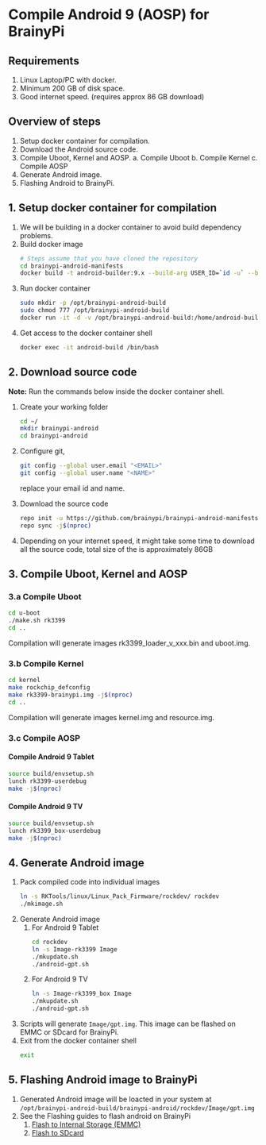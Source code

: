 # Compile Android 9 (AOSP) for BrainyPi

## Requirements 
1.  Linux Laptop/PC with docker.
2.  Minimum 200 GB of disk space. 
3.  Good internet speed. (requires approx 86 GB download) 

## Overview of steps

1.  Setup docker container for compilation. 
2.  Download the Android source code.
3.  Compile Uboot, Kernel and AOSP.
    a.  Compile Uboot
    b.  Compile Kernel 
    c.  Compile AOSP
4.  Generate Android image.
5.  Flashing Android to BrainyPi.

## 1. Setup docker container for compilation 

1.  We will be building in a docker container to avoid build dependency problems. 
1.  Build docker image
    ```sh
    # Steps assume that you have cloned the repository 
    cd brainypi-android-manifests
    docker build -t android-builder:9.x --build-arg USER_ID=`id -u` --build-arg GROUP_ID=`id -g` .
    ```
1.  Run docker container 
    ```sh
    sudo mkdir -p /opt/brainypi-android-build
    sudo chmod 777 /opt/brainypi-android-build
    docker run -it -d -v /opt/brainypi-android-build:/home/android-builder --name android-build android-builder:9.x /bin/bash
    ```
1.  Get access to the docker container shell
    ```sh 
    docker exec -it android-build /bin/bash 
    ```
    
## 2. Download source code

**Note:** Run the commands below inside the docker container shell. 

1.  Create your working folder 
    ```sh
    cd ~/
    mkdir brainypi-android
    cd brainypi-android 
    ```
    
1.  Configure git, 
    ```sh
    git config --global user.email "<EMAIL>"
    git config --global user.name "<NAME>"
    ```
    replace your email id and name.
    
1.  Download the source code 
    ```sh
    repo init -u https://github.com/brainypi/brainypi-android-manifests.git -b android-9.0 -m brainypi-android-9.0-release.xml
    repo sync -j$(nproc)
    ```
1.  Depending on your internet speed, it might take some time to download all the source code, total size of the is approximately 86GB
    
## 3. Compile Uboot, Kernel and AOSP

### 3.a Compile Uboot 

```sh
cd u-boot
./make.sh rk3399
cd ..
```

Compilation will generate images rk3399_loader_v_xxx.bin and uboot.img. 

### 3.b Compile Kernel

```sh
cd kernel
make rockchip_defconfig
make rk3399-brainypi.img -j$(nproc)
cd ..
```

Compilation will generate images kernel.img and resource.img.

### 3.c Compile AOSP 

#### Compile Android 9 Tablet

```sh
source build/envsetup.sh
lunch rk3399-userdebug
make -j$(nproc)
```

#### Compile Android 9 TV

```sh
source build/envsetup.sh
lunch rk3399_box-userdebug
make -j$(nproc)
```

## 4. Generate Android image

1.  Pack compiled code into individual images
    ```sh
    ln -s RKTools/linux/Linux_Pack_Firmware/rockdev/ rockdev
    ./mkimage.sh
    ```
2.  Generate Android image 
    1.  For Android 9 Tablet 
        ```sh 
        cd rockdev
        ln -s Image-rk3399 Image
        ./mkupdate.sh
        ./android-gpt.sh
        ```
    1.  For Android 9 TV 
        ```sh
        ln -s Image-rk3399_box Image
        ./mkupdate.sh
        ./android-gpt.sh
        ```
3.  Scripts will generate `Image/gpt.img`. This image can be flashed on EMMC or SDcard for BrainyPi.
4.  Exit from the docker container shell
    ```sh
    exit 
    ```

## 5. Flashing Android image to BrainyPi

1.  Generated Android image will be loacted in your system at `/opt/brainypi-android-build/brainypi-android/rockdev/Image/gpt.img`
2.  See the Flashing guides to flash android on BrainyPi
    1.  [Flash to Internal Storage (EMMC)](./Falshing_on_EMMC.md)
    2.  [Flash to SDcard](Falshing_on_SDcard.md)
